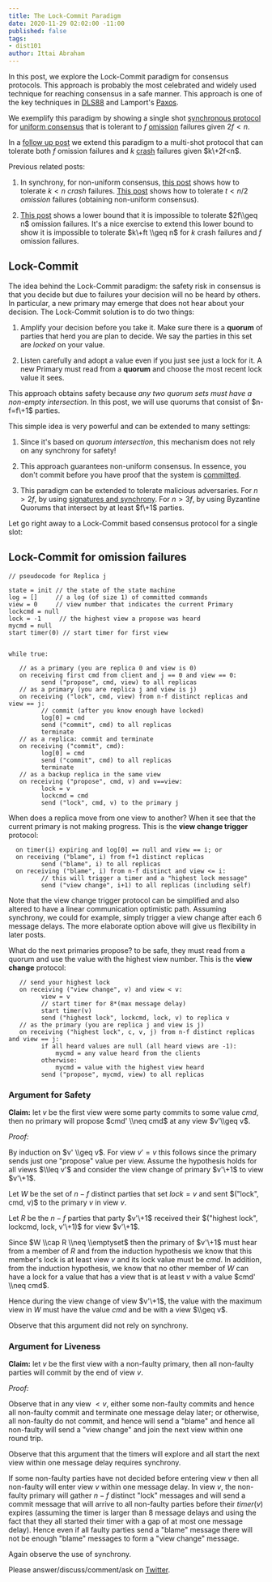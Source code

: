 ```yaml
---
title: The Lock-Commit Paradigm
date: 2020-11-29 02:02:00 -11:00
published: false
tags:
- dist101
author: Ittai Abraham
---
```


In this post, we explore the Lock-Commit paradigm for consensus protocols. This approach is probably the most celebrated and widely used technique for reaching consensus in a safe manner. This approach is one of the key techniques in [DLS88](https://groups.csail.mit.edu/tds/papers/Lynch/jacm88.pdf) and Lamport's [Paxos](https://lamport.azurewebsites.net/pubs/lamport-paxos.pdf).

We exemplify this paradigm by showing a single shot [synchronous protocol](https://decentralizedthoughts.github.io/2019-06-01-2019-5-31-models/) for [uniform consensus](https://decentralizedthoughts.github.io/2019-06-27-defining-consensus/) that is tolerant to $f$ [omission](https://decentralizedthoughts.github.io/2020-09-13-synchronous-consensus-omission-faults/) failures given $2f<n$.

In a [follow up post](...) we extend this paradigm to a multi-shot protocol that can tolerate both $f$ omission failures and $k$ [crash](https://decentralizedthoughts.github.io/2019-06-07-modeling-the-adversary/) failures given $k\+2f<n$.

Previous related posts:

1. In synchrony, for non-uniform consensus,  [this post](https://decentralizedthoughts.github.io/2019-11-01-primary-backup/) shows how to tolerate $k<n$ *crash* failures. [This post](https://decentralizedthoughts.github.io/2020-09-13-synchronous-consensus-omission-faults/) shows how to tolerate $t<n/2$ *omission* failures (obtaining non-uniform consensus).

2. [This post](https://decentralizedthoughts.github.io/2019-11-02-primary-backup-for-2-servers-and-omission-failures-is-impossible/) shows a lower bound that it is impossible to tolerate $2f\\geq n$ omission failures. It's a nice exercise to extend this lower bound to show it is impossible to tolerate $k\+ft \\geq n$ for $k$ crash failures and $f$ omission failures.

## Lock-Commit

The idea behind the Lock-Commit paradigm: the safety risk in consensus is that you decide but due to failures your decision will no be heard by others. In particular, a new primary may emerge that does not hear about your decision. The Lock-Commit solution is to do two things:

1. Amplify your decision before you take it. Make sure there is a **quorum** of parties that herd you are plan to decide. We say the parties in this set are *locked* on your value.

2. Listen carefully and adopt a value even if you just see just a lock for it. A new Primary must read from a **quorum** and choose the most recent lock value it sees.

This approach obtains safety because *any two quorum sets must have a non-empty intersection*. In this post, we will use quorums that consist of $n-f=f\+1$ parties.

This simple idea is very powerful and can be extended to many settings:

1. Since it's based on *quorum intersection*, this mechanism does not rely on any synchrony for safety!

2. This approach guarantees non-uniform consensus. In essence, you don't commit before you have proof that the system is [committed](https://decentralizedthoughts.github.io/2019-12-15-consensus-model-for-FLP/).

3. This paradigm can be extended to tolerate malicious adversaries. For $n>2f$, by using [signatures and synchrony](https://decentralizedthoughts.github.io/2019-11-10-authenticated-synchronous-bft/). For $n>3f$, by using Byzantine Quorums that intersect by at least $f\+1$ parties.

Let go right away to a Lock-Commit based consensus protocol for a single slot:

## Lock-Commit for omission failures

    // pseudocode for Replica j
    
    state = init // the state of the state machine
    log = []     // a log (of size 1) of committed commands
    view = 0     // view number that indicates the current Primary
    lockcmd = null
    lock = -1     // the highest view a propose was heard
    mycmd = null
    start timer(0) // start timer for first view
    
    
    while true:
    
       // as a primary (you are replica 0 and view is 0)
       on receiving first cmd from client and j == 0 and view == 0:
             send ("propose", cmd, view) to all replicas
       // as a primary (you are replica j and view is j)
       on receiving ("lock", cmd, view) from n-f distinct replicas and view == j:
             // commit (after you know enough have locked)
             log[0] = cmd
             send ("commit", cmd) to all replicas
             terminate
       // as a replica: commit and terminate
       on receiving ("commit", cmd):
             log[0] = cmd
             send ("commit", cmd) to all replicas
             terminate
       // as a backup replica in the same view
       on receiving ("propose", cmd, v) and v==view:
             lock = v
             lockcmd = cmd
             send ("lock", cmd, v) to the primary j

When does a replica move from one view to another? When it see that the current primary is not making progress. This is the **view change trigger** protocol:

      on timer(i) expiring and log[0] == null and view == i; or
      on receiving ("blame", i) from f+1 distinct replicas
             send ("blame", i) to all replicas
      on receiving ("blame", i) from n-f distinct and view <= i:
             // this will trigger a timer and a "highest lock message"
             send ("view change", i+1) to all replicas (including self)

Note that the view change trigger protocol can be simplified and also altered to have a linear communication optimistic path. Assuming synchrony, we could for example, simply trigger a view change after each 6 message delays. The more elaborate option above will give us flexibility in later posts.

What do the next primaries propose? to be safe, they must read from a quorum and use the value with the highest view number. This is the **view change** protocol:

       // send your highest lock
       on receiving ("view change", v) and view < v:
             view = v
             // start timer for 8*(max message delay)
             start timer(v)
             send ("highest lock", lockcmd, lock, v) to replica v
       // as the primary (you are replica j and view is j)
       on receiving ("highest lock", c, v, j) from n-f distinct replicas and view == j:
             if all heard values are null (all heard views are -1):
                 mycmd = any value heard from the clients
             otherwise:
                 mycmd = value with the highest view heard
             send ("propose", mycmd, view) to all replicas

### Argument for Safety

**Claim:** let $v$ be the first view were some party commits to some value $cmd$, then no primary will propose $cmd' \\neq cmd$ at any view $v'\\geq v$.

*Proof:*

By induction on $v' \\geq v$. For view $v'=v$ this follows since the primary sends just one "propose" value per view. Assume the hypothesis holds for all views $\\leq v'$ and consider the view change of primary $v'\+1$ to view $v'\+1$.

Let $W$ be the set of $n-f$ distinct parties that set $lock = v$ and sent $("lock", cmd, v)$ to the primary $v$ in view $v$.

Let $R$ be the $n-f$ parties that party $v'\+1$ received their $("highest lock", lockcmd, lock, v'\+1)$ for view $v'\+1$.

Since $W \\cap R \\neq \\emptyset$ then the primary of $v'\+1$ must hear from a member of $R$ and from the induction hypothesis we know that this member's lock is at least view $v$ and its lock value must be $cmd$. In addition, from the induction hypothesis, we know that no other member of $W$ can have a lock for a value that has a view that is at least $v$ with a value $cmd' \\neq cmd$.

Hence during the view change of view $v'\+1$, the value with the maximum view in $W$ must have the value $cmd$ and be with a view $\\geq v$.

Observe that this argument did not rely on synchrony.

### Argument for Liveness

**Claim:** let $v$ be the first view with a non-faulty primary, then all non-faulty parties will commit by the end of view $v$.

*Proof:*

Observe that in any view $<v$, either some non-faulty commits and hence all non-faulty commit and terminate one message delay later; or otherwise, all non-faulty do not commit, and hence will send a "blame" and hence all non-faulty will send a "view change" and join the next view within one round trip.

Observe that this argument that the timers will explore and all start the next view within one message delay requires synchrony.

If some non-faulty parties have not decided before entering view $v$ then all non-faulty will enter view $v$ within one message delay. In view $v$, the non-faulty primary will gather $n-f$ distinct "lock" messages and will send a commit message that will arrive to all non-faulty parties before their $timer(v)$ expires (assuming the timer is larger than 8 message delays and using the fact that they all started their timer with a gap of at most one message delay). Hence even if all faulty parties send a "blame" message there will not be enough "blame" messages to form a "view change" message.

Again observe the use of synchrony.

Please answer/discuss/comment/ask on [Twitter](...).